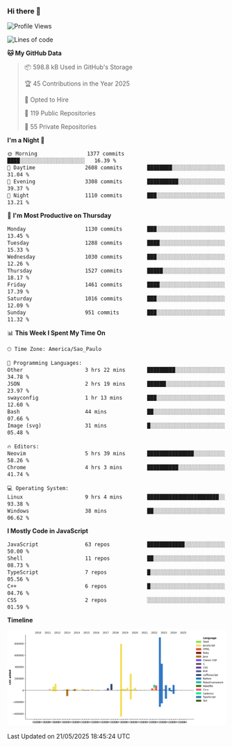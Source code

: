 ### Hi there 👋

<!--START_SECTION:waka-->
![Profile Views](http://img.shields.io/badge/Profile%20Views-1-blue)

![Lines of code](https://img.shields.io/badge/From%20Hello%20World%20I%27ve%20Written-3.5%20million%20lines%20of%20code-blue)

**🐱 My GitHub Data** 

> 📦 598.8 kB Used in GitHub's Storage 
 > 
> 🏆 45 Contributions in the Year 2025
 > 
> 💼 Opted to Hire
 > 
> 📜 119 Public Repositories 
 > 
> 🔑 55 Private Repositories 
 > 
**I'm a Night 🦉** 

```text
🌞 Morning                1377 commits        ████░░░░░░░░░░░░░░░░░░░░░   16.39 % 
🌆 Daytime                2608 commits        ████████░░░░░░░░░░░░░░░░░   31.04 % 
🌃 Evening                3308 commits        ██████████░░░░░░░░░░░░░░░   39.37 % 
🌙 Night                  1110 commits        ███░░░░░░░░░░░░░░░░░░░░░░   13.21 % 
```
📅 **I'm Most Productive on Thursday** 

```text
Monday                   1130 commits        ███░░░░░░░░░░░░░░░░░░░░░░   13.45 % 
Tuesday                  1288 commits        ████░░░░░░░░░░░░░░░░░░░░░   15.33 % 
Wednesday                1030 commits        ███░░░░░░░░░░░░░░░░░░░░░░   12.26 % 
Thursday                 1527 commits        █████░░░░░░░░░░░░░░░░░░░░   18.17 % 
Friday                   1461 commits        ████░░░░░░░░░░░░░░░░░░░░░   17.39 % 
Saturday                 1016 commits        ███░░░░░░░░░░░░░░░░░░░░░░   12.09 % 
Sunday                   951 commits         ███░░░░░░░░░░░░░░░░░░░░░░   11.32 % 
```


📊 **This Week I Spent My Time On** 

```text
🕑︎ Time Zone: America/Sao_Paulo

💬 Programming Languages: 
Other                    3 hrs 22 mins       █████████░░░░░░░░░░░░░░░░   34.78 % 
JSON                     2 hrs 19 mins       ██████░░░░░░░░░░░░░░░░░░░   23.97 % 
swayconfig               1 hr 13 mins        ███░░░░░░░░░░░░░░░░░░░░░░   12.60 % 
Bash                     44 mins             ██░░░░░░░░░░░░░░░░░░░░░░░   07.66 % 
Image (svg)              31 mins             █░░░░░░░░░░░░░░░░░░░░░░░░   05.48 % 

🔥 Editors: 
Neovim                   5 hrs 39 mins       ███████████████░░░░░░░░░░   58.26 % 
Chrome                   4 hrs 3 mins        ██████████░░░░░░░░░░░░░░░   41.74 % 

💻 Operating System: 
Linux                    9 hrs 4 mins        ███████████████████████░░   93.38 % 
Windows                  38 mins             ██░░░░░░░░░░░░░░░░░░░░░░░   06.62 % 
```

**I Mostly Code in JavaScript** 

```text
JavaScript               63 repos            ████████████░░░░░░░░░░░░░   50.00 % 
Shell                    11 repos            ██░░░░░░░░░░░░░░░░░░░░░░░   08.73 % 
TypeScript               7 repos             █░░░░░░░░░░░░░░░░░░░░░░░░   05.56 % 
C++                      6 repos             █░░░░░░░░░░░░░░░░░░░░░░░░   04.76 % 
CSS                      2 repos             ░░░░░░░░░░░░░░░░░░░░░░░░░   01.59 % 
```



**Timeline**

![Lines of Code chart](https://raw.githubusercontent.com/jampow/jampow/master/assets/bar_graph.png)


 Last Updated on 21/05/2025 18:45:24 UTC
<!--END_SECTION:waka-->
